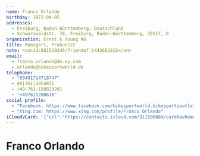 ```yaml
---
name: Franco Orlando
birthday: 1972-04-05
addresses:
  - Freiburg, Baden-Württemberg, Deutschland
  - Schwarzwaldstr. 78, Freiburg, Baden-Württemberg, 79117, D
organization: Ernst & Young AG
title: Manager\, Prokurist
note: <sn>id:681519345/friendof:1443652815</sn>
email:
  - franco.orlando@de.ey.com
  - orlando@bikesportworld.de
telephone:
  - "00491714718747"
  - 49|761|2854811
  - +49-761-150823201
  - "+497611208616"
social profile:
  - "Facebook: https://www.facebook.com/bikesportworld.bikespartsoutlet"
  - "Xing.com: https://www.xing.com/profile/Franco_Orlando"
iCloudVCard: '{"url":"https://contacts.icloud.com/311500889/carddavhome/card/46A3BF3F-10EF-427F-982F-7AB48D403880.vcf","etag":"\"kmfhaaow\"","data":"BEGIN:VCARD\r\nVERSION:3.0\r\nFN:\r\nN:Orlando;Franco;;;\r\nUID:65999C3B-22A7-476E-B43C-BE152B89BA1E\r\nBDAY;VALUE=date:1972-04-05\r\nADR:;;;Freiburg;Baden-Württemberg;;Deutschland;\r\nADR:;;Schwarzwaldstr. 78;Freiburg;Baden-Württemberg;79117;D;\r\nPRODID:-//Apple Inc.//iOS 17.3.1//EN\r\nREV:2025-04-03T22:14:01Z\r\nORG:Ernst & Young AG;\r\nTITLE:Manager\\, Prokurist\r\nNOTE:<sn>id:681519345/friendof:1443652815</sn>\r\nEMAIL:franco.orlando@de.ey.com\r\nEMAIL:orlando@bikesportworld.de\r\nPHOTO;VALUE=uri:https://gateway.icloud.com/contacts/311500889/ck/card/5cdd3\r\n 795ca26e0c8564fd91f615df575\r\nTEL:00491714718747\r\nTEL:49|761|2854811\r\nTEL:+49-761-150823201\r\nTEL:+497611208616\r\nX-SOCIALPROFILE;type=facebook;x-user=bikesportworld.bikespartsoutlet;x-disp\r\n layname=Bikesportworld Bikes Parts Outlet:https://www.facebook.com/bikespor\r\n tworld.bikespartsoutlet\r\nX-SOCIALPROFILE;type=xing.com;x-user=Franco_Orlando:https://www.xing.com/pr\r\n ofile/Franco_Orlando\r\nX-IMAGEHASH:dXrBrJqA3m+IYZZS+XvYmw==\r\nEND:VCARD"}'
---
```

# Franco Orlando